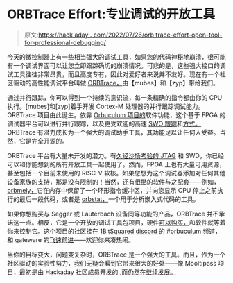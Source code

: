 # ORBTrace Effort:专业调试的开放工具

> 原文:[https://hack aday . com/2022/07/26/orb trace-effort-open-tool-for-professional-debugging/](https://hackaday.com/2022/07/26/orbtrace-effort-open-tool-for-professional-debugging/)

今天的微控制器上有一些相当强大的调试工具，如果您的代码神秘地崩溃，很可能有一个调试界面可以让您立即跟踪确切的崩溃情况。可悲的是，这些强大接口的调试工具往往非常昂贵，而且高度专有，因此对爱好者来说并不友好。现在有一个社区驱动的高性能调试平台叫做 [ORBTrace，](https://orbcode.org/orbtrace-mini/)由【mubes】和【zyp】带给我们。

通过并行跟踪，你可以得到一个持续的意识流，每一条精确的指令都由你的 CPU 执行。[mubes]和[zyp]着手开发 Cortex-M 处理器的并行跟踪调试能力。ORBTrace 项目由此诞生。依靠 [Orbuculum 项目的](https://orbcode.org/orbuculum/)软件功能，这个基于 FPGA 的调试器平台可以进行并行跟踪，以及更受欢迎的高速 [SWO 跟踪](https://orbcode.org/orbtrace/using-single-wire-output-when-parallel-trace-isnt-available/)和[方式。](https://orbcode.org/orbuculum/swo-getting-started-with-tooling/) ORBTrace 有潜力成长为一个强大的调试助手工具，其功能足以让任何人受益。当然，它是完全开源的。

ORBTrace 平台有大量未开发的潜力。有[久经沙场考验的 JTAG](https://orbcode.org/orbtrace/orbtrace-for-flashing-fpgas/) 和 SWD，你已经可以和你能想到的所有开放工具一起使用了。然而，FPGA 上也有大量可用资源，甚至包括一个目前未使用的 RISC-V 软核。如果您想为这个调试器添加对任何其他设备家族的支持，那是没有限制的！当然，还有很酷的软件与之配套——例如，[orbmely，](https://github.com/orbcode/orbuculum#orbmortem)它在内存中保留了一个环形指令缓冲区，并向您显示 CPU 停止之前执行的最后一段代码，或者是 [orbstat，](https://orbcode.org/orbuculum/swo-more-instrumentation/)一个用于分析嵌入式代码的工具。

如果你想购买与 Segger 或 Lauterbach 设备同等功能的产品，ORBTrace 并不承诺这一点。相反，它是一个开放的调试工具包项目，硬件[可以购买，](https://store.zyp.no/product/orbtrace-mini)和软件就等着你来控制它。这个项目的社区挂在 [1BitSquared discord 的](https://1bitsquared.com/pages/chat) #orbuculum 频道，和 gateware 的[飞速前进](https://github.com/orbcode/orbtrace/releases)——欢迎你来凑热闹。

当你的目标变大，问题变复杂时，ORBTrace 是一个强大的工具。而且，作为一个社区驱动的实验性努力，我们无疑会看到它带来很大的好处——像 Mooltipass 项目，最初是由 Hackaday 社区成员开发的,,而[仍然在继续发展。](https://hackaday.com/2020/07/23/hands-on-wireless-login-with-the-new-mooltipass-mini-ble-secure-password-keeper/)